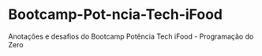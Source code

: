 # Bootcamp-Pot-ncia-Tech-iFood
Anotações e desafios do Bootcamp Potência Tech iFood - Programação do Zero
